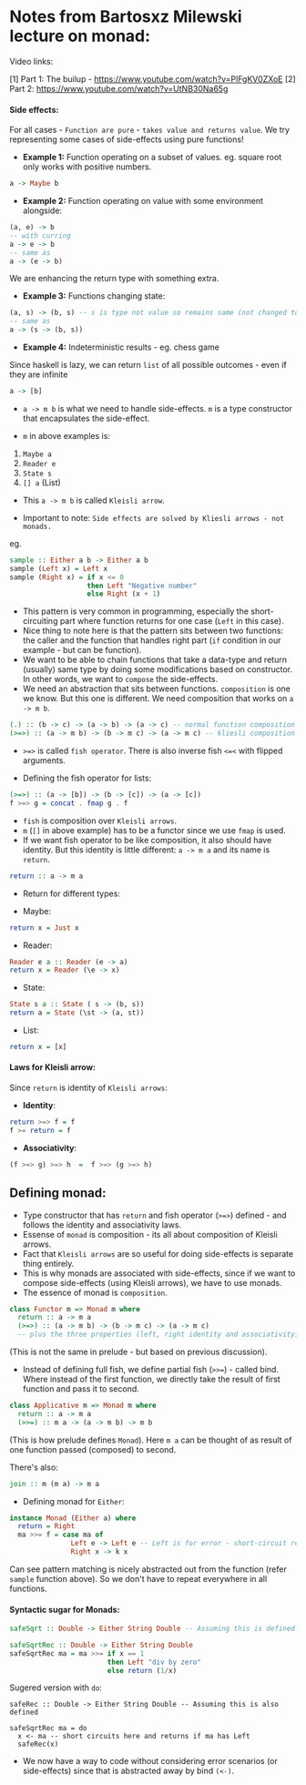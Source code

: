 # Notes from Bartosxz Milewski lecture on monad:

Video links:

[1] Part 1: The builup - https://www.youtube.com/watch?v=PlFgKV0ZXoE
[2] Part 2: https://www.youtube.com/watch?v=UtNB30Na65g


#### Side effects:

For all cases - `Function are pure` - `takes value and returns value`.
We try representing some cases of side-effects using pure functions!

* **Example 1:** Function operating on a subset of values.
  eg. square root only works with positive numbers.

```haskell
a -> Maybe b
```

* **Example 2:** Function operating on value with some environment alongside:

```haskell
(a, e) -> b
-- with curring
a -> e -> b
-- same as
a -> (e -> b)
```

We are enhancing the return type with something extra.

* **Example 3:** Functions changing state:

```haskell
(a, s) -> (b, s) -- s is type not value so remains same (not changed to s' - but value will change)
-- same as
a -> (s -> (b, s))
```

* **Example 4:** Indeterministic results - eg. chess game

Since haskell is lazy, we can return `list` of all possible outcomes - even if they are infinite

```haskell
a -> [b]
```

* `a -> m b` is what we need to handle side-effects. `m` is a type constructor that encapsulates the side-effect.

* `m` in above examples is:
1. `Maybe a`
2. `Reader e`
3. `State s`
4. `[] a` (List)

* This `a -> m b` is called `Kleisli arrow`.

* Important to note: `Side effects are solved by Kliesli arrows - not monads.`

eg.

```haskell
sample :: Either a b -> Either a b
sample (Left x) = Left x
sample (Right x) = if x <= 0
                   then Left "Negative number"
                   else Right (x + 1)
```

* This pattern is very common in programming, especially the short-circuiting part
  where function returns for one case (`Left` in this case).
* Nice thing to note here is that the pattern sits between two functions:
  the caller and the function that handles right part
  (`if` condition in our example - but can be function).
* We want to be able to chain functions that take a data-type and return (usually)
  same type by doing some modifications based on constructor.
  In other words, we want to `compose` the side-effects.
* We need an abstraction that sits between functions. `composition` is one we know.
  But this one is different. We need composition that works on `a -> m b`.

```haskell
(.) :: (b -> c) -> (a -> b) -> (a -> c) -- normal function composition
(>=>) :: (a -> m b) -> (b -> m c) -> (a -> m c) -- kliesli composition
```

* `>=>` is called `fish operator`. There is also inverse fish `<=<` with flipped arguments.

* Defining the fish operator for lists:

```haskell
(>=>) :: (a -> [b]) -> (b -> [c]) -> (a -> [c])
f >=> g = concat . fmap g . f
```

* `fish` is composition over `Kleisli arrows`.
* `m` (`[]` in above example) has to be a functor since we use `fmap` is used.
* If we want fish operator to be like composition, it also should have identity.
  But this identity is little different: `a -> m a` and its name is `return`.

```haskell
return :: a -> m a
```

* Return for different types:

- Maybe:

```haskell
return x = Just x
```

- Reader:

```haskell
Reader e a :: Reader (e -> a)
return x = Reader (\e -> x)
```

- State:

```haskell
State s a :: State ( s -> (b, s))
return a = State (\st -> (a, st))
```

- List:

```haskell
return x = [x]
```

#### Laws for Kleisli arrow:

Since `return` is identity of `Kleisli arrows`:

* **Identity**:

```haskell
return >=> f = f
f >= return = f
```

* **Associativity**:

```haskell
(f >=> g) >=> h  =  f >=> (g >=> h)
```

## Defining monad:

* Type constructor that has `return` and fish operator (`>=>`) defined -
  and follows the identity and associativity laws.
* Essense of `monad` is composition - its all about composition of Kleisli arrows.
* Fact that `Kleisli arrows` are so useful for doing side-effects is separate thing entirely.
* This is why monads are associated with side-effects, since if we want to
  compose side-effects (using Kleisli arrows), we have to use monads.
* The essence of monad is `composition`.

```haskell
class Functor m => Monad m where
  return :: a -> m a
  (>=>) :: (a -> m b) -> (b -> m c) -> (a -> m c)
  -- plus the three properties (left, right identity and associativity)
```
(This is not the same in prelude - but based on previous discussion).

* Instead of defining full fish, we define partial fish (`>>=`) - called bind.
  Where instead of the first function, we directly take the result of first function and pass it to second.

```haskell
class Applicative m => Monad m where
  return :: a -> m a
  (>>=) :: m a -> (a -> m b) -> m b
```
(This is how prelude defines `Monad`).
Here `m a` can be thought of as result of one function passed (composed) to second.

There's also:

```haskell
join :: m (m a) -> m a
```

* Defining monad for `Either`:

```haskell
instance Monad (Either a) where
  return = Right
  ma >>= f = case ma of
               Left e -> Left e -- Left is for error - short-circuit rest computation
               Right x -> k x
```

Can see pattern matching is nicely abstracted out from the function (refer `sample` function above).
So we don't have to repeat everywhere in all functions.

#### Syntactic sugar for Monads:

```haskell
safeSqrt :: Double -> Either String Double -- Assuming this is defined

safeSqrtRec :: Double -> Either String Double
safeSqrtRec ma = ma >>= if x == 1
                        then Left "div by zero"
                        else return (1/x)
```

Sugered version with `do`:

```
safeRec :: Double -> Either String Double -- Assuming this is also defined

safeSqrtRec ma = do
  x <- ma -- short circuits here and returns if ma has Left
  safeRec(x)
```

* We now have a way to code without considering error scenarios (or side-effects)
  since that is abstracted away by bind `(<-)`.
